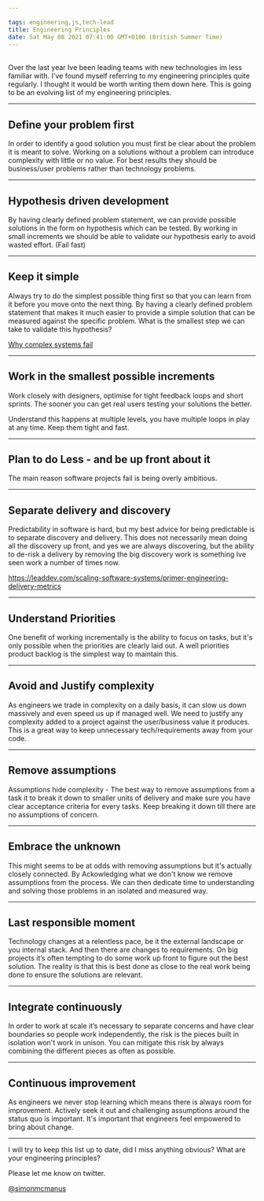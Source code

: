 ```yaml
---

tags: engineering,js,tech-lead
title: Engineering Principles
date: Sat May 08 2021 07:41:00 GMT+0100 (British Summer Time)
---
```

   
Over the last year Ive been leading teams with new technologies im less familiar with. I've found myself referring to my engineering principles quite regularly. I thought it would be worth writing them down here.  This is going to be an evolving list of my engineering principles. 

*****
## Define your problem first 

In order to identify a good solution you must first be clear about the problem it is meant to solve. 
Working on a solutions without a problem can introduce complexity with little or no value.
For best results they should be business/user problems rather than technology problems. 

*****

## Hypothesis driven development 

By having clearly defined problem statement, we can provide possible solutions in the form on hypothesis which can be tested. By working in small increments we should be able to validate our hypothesis early to avoid wasted effort. (Fail fast)

*****
## Keep it simple 

Always try to do the simplest possible thing first so that you can learn from it before you move onto the next thing. By having a clearly defined problem statement that makes it much easier to provide a simple solution that can be measured against the specific problem. 
What is the smallest step we can take to validate this hypothesis?

[Why complex systems fail](https://how.complexsystems.fail)

*****

## Work in the smallest possible increments 

Work closely with designers, optimise for tight feedback loops and short sprints. The sooner you can get real users testing your solutions the better. 

Understand this happens at multiple levels,  you have multiple loops in play at any time.  Keep them tight and fast.

*****
## Plan to do Less - and be up front about it

The main reason software projects fail is being overly ambitious. 

*****

## Separate delivery and discovery 

Predictability in software is hard, but my best advice for being predictable is to separate discovery and delivery.
This does not necessarily mean doing all the discovery up front, and yes we are always discovering, but the ability to de-risk a delivery by removing the big discovery work is something Ive seen work a number of times now. 

https://leaddev.com/scaling-software-systems/primer-engineering-delivery-metrics

*****
## Understand Priorities 

One benefit of working incrementally is the ability to focus on tasks, but it's only possible when the priorities are clearly laid out. A well priorities product backlog is the simplest way to maintain this.

*****
## Avoid and Justify complexity 

As engineers we trade in complexity on a daily basis, it can slow us down massively and even speed us up if managed well. We need to justify any complexity added to a project against the user/business value it produces. This is a great way to keep unnecessary tech/requirements away from your code. 

*****

## Remove assumptions 

Assumptions hide complexity - The best way to remove assumptions from a task it to break it down to smaller units of delivery and make sure you have clear acceptance criteria for every tasks. Keep breaking it down till there are no assumptions of concern. 

*****
## Embrace the unknown 

This might seems to be at odds with removing assumptions but it's actually closely connected. By Ackowledging what we don't know we remove assumptions from the process. We can then dedicate time to understanding and solving those problems  in an isolated and measured way.

*****
## Last responsible moment

Technology changes at a relentless pace,  be it the external landscape or you internal stack. And then there are changes to requirements.   On big projects it’s often tempting to do some work up front to figure out the best solution.  The reality is that this is best done as close to the real work being done to ensure the solutions are relevant.

*****
## Integrate continuously 

In order to work at scale it’s necessary to separate concerns and have clear boundaries so people work independently, the risk is the pieces built in isolation won't work in unison.  You can mitigate this risk by always combining the different pieces as often as possible.

*****

## Continuous improvement   

As engineers we never stop learning which means there is always room for improvement.  Actively seek it out and challenging assumptions around the status quo is important. It's important that engineers feel empowered to bring about change. 

*****

I will try to keep this list up to date, did I miss anything obvious? What are your engineering principles?

Please let me know on twitter.

[@simonmcmanus](https://twitter.com/simonmcmanus)

